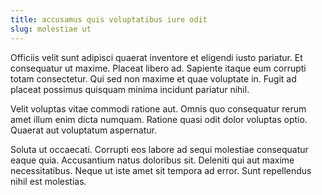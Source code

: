```yaml
---
title: accusamus quis voluptatibus iure odit
slug: molestiae ut
---
```


Officiis velit sunt adipisci quaerat inventore et eligendi iusto pariatur. Et consequatur ut maxime. Placeat libero ad. Sapiente itaque eum corrupti totam consectetur. Qui sed non maxime et quae voluptate in. Fugit ad placeat possimus quisquam minima incidunt pariatur nihil.

Velit voluptas vitae commodi ratione aut. Omnis quo consequatur rerum amet illum enim dicta numquam. Ratione quasi odit dolor voluptas optio. Quaerat aut voluptatum aspernatur.

Soluta ut occaecati. Corrupti eos labore ad sequi molestiae consequatur eaque quia. Accusantium natus doloribus sit. Deleniti qui aut maxime necessitatibus. Neque ut iste amet sit tempora ad error. Sunt repellendus nihil est molestias.
